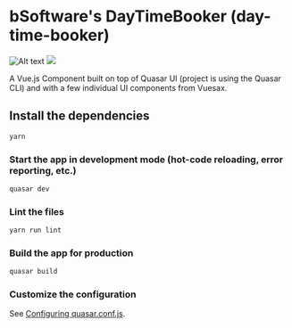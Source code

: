# bSoftware's DayTimeBooker (day-time-booker)

![Alt text](./statics/list.svg)
<img src="./statics/list.svg">

A Vue.js Component built on top of Quasar UI (project is using the Quasar CLI) and with 
a few individual UI components from Vuesax.

## Install the dependencies
```bash
yarn
```

### Start the app in development mode (hot-code reloading, error reporting, etc.)
```bash
quasar dev
```

### Lint the files
```bash
yarn run lint
```

### Build the app for production
```bash
quasar build
```

### Customize the configuration
See [Configuring quasar.conf.js](https://quasar.dev/quasar-cli/quasar-conf-js).

